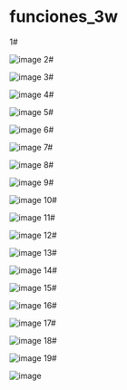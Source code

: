 # funciones_3w
1#

![image](https://github.com/user-attachments/assets/523a5a03-38e1-410b-be65-116d3db6bb10)
2#

![image](https://github.com/user-attachments/assets/08f10b82-7020-4ffd-83f1-d890e22c5f60)
3#

![image](https://github.com/user-attachments/assets/858bb32e-4ecb-413a-9819-128755dc281e)
4#

![image](https://github.com/user-attachments/assets/bb2683e4-9870-49ab-80e8-98ca6b4e2d20)
5#

![image](https://github.com/user-attachments/assets/f91bde79-9acb-41de-8cc3-7f1c440883ac)
6#

![image](https://github.com/user-attachments/assets/467af8c0-fcb3-4863-8c56-bbce9ff117bd)
7#

![image](https://github.com/user-attachments/assets/59e001a1-1e92-4ad0-84d8-0ef51924c251)
8#

![image](https://github.com/user-attachments/assets/e67d7f3b-5c74-4205-81e2-32ef0c9c5561)
9#

![image](https://github.com/user-attachments/assets/564dcd06-3217-42e3-b682-1f916bd86e00)
10#

![image](https://github.com/user-attachments/assets/f923ba48-512d-4267-aac8-cdd82ed2ef94)
11#

![image](https://github.com/user-attachments/assets/6a7a91fe-4111-4dc9-9c48-6ed91f56a678)
12#

![image](https://github.com/user-attachments/assets/875799ee-aa9a-49a6-86c9-2c725e4e0a0a)
13#

![image](https://github.com/user-attachments/assets/0a577eae-8520-455c-90f7-64835c75ef2f)
14#

![image](https://github.com/user-attachments/assets/3bd49c6e-4929-4fb8-99c9-8b82bfad0fc1)
15#

![image](https://github.com/user-attachments/assets/ded49723-330f-4748-9a54-bff4b8429ad2)
16#

![image](https://github.com/user-attachments/assets/c9b5c9ca-e0b3-45df-a958-b9ccc42d71ed)
17#

![image](https://github.com/user-attachments/assets/387e9edc-1b63-47ce-9e6e-45350b143ae2)
18#

![image](https://github.com/user-attachments/assets/c9b21d1e-410b-45cc-96bc-7325906c1bda)
19#

![image](https://github.com/user-attachments/assets/c0f9642e-3461-41c9-8347-9e9d16a3f6c8)


